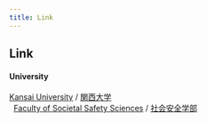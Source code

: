 ```yaml
---
title: Link
---
```

## Link

#### University
[Kansai University](http://www.kansai-u.ac.jp/English/) / [関西大学](http://www.kansai-u.ac.jp/)
<br>
&nbsp; [Faculty of Societal Safety Sciences](http://www.kansai-u.ac.jp/Fc_ss/english/)
 / [社会安全学部](http://www.kansai-u.ac.jp/Fc_ss/)

